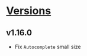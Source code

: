 # [Versions](https://github.com/Tracktor/design-system/releases)

## v1.16.0
- Fix `Autocomplete` small size
